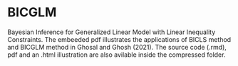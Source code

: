 # BICGLM
Bayesian Inference for Generalized Linear Model with Linear Inequality Constraints. The embeeded pdf illustrates the applications of BICLS method and BICGLM method in Ghosal and Ghosh (2021). The source code (.rmd), pdf and an .html illustration are also avilable inside the compressed folder.
